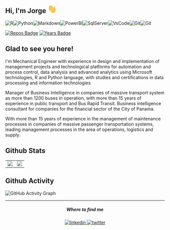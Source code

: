 ## Hi, I'm Jorge <img src="https://github.com/jorgehsaavedra/jorgehsaavedra/blob/main/assets/Hi.gif" width="29px">
<img alt="R" src="https://img.shields.io/badge/r-%23276DC3.svg?style=for-the-badge&logo=r&logoColor=white"/><img alt="Python" src="https://img.shields.io/badge/python-%2314354C.svg?style=for-the-badge&logo=python&logoColor=white"/><img alt="Markdown" src="https://img.shields.io/badge/markdown-%23000000.svg?style=for-the-badge&logo=markdown&logoColor=white"/><img alt="PowerBI" src="https://img.shields.io/badge/PowerBI-F2C811?style=for-the-badge&logo=Power%20BI&logoColor=white"/><img alt="SqlServer" src="https://img.shields.io/badge/Microsoft_SQL_Server-CC2927?style=for-the-badge&logo=microsoft-sql-server&logoColor=white"/><img alt="VsCode" src="https://img.shields.io/badge/Visual_Studio_Code-0078D4?style=for-the-badge&logo=visual%20studio%20code&logoColor=white"/><img alt="Git" src="https://img.shields.io/badge/Git-F05032?style=for-the-badge&logo=git&logoColor=white"/><img alt="Git" src="https://img.shields.io/badge/Docker-2CA5E0?style=for-the-badge&logo=docker&logoColor=white"/>

[![Repos Badge](https://badges.pufler.dev/repos/jorgehsaavedra)](https://badges.pufler.dev) [![Years Badge](https://badges.pufler.dev/years/jorgehsaavedra)](https://badges.pufler.dev)

## Glad to see you here! 
I'm Mechanical Engineer with experience in design and implementation of management projects and technological platforms for automation and process control, data analysis and advanced analytics using Microsoft technologies, R and Python language, with studies and certifications in data processing and information technologies

Manager of Business Intelligence in companies of massive transport system as more than 1200 buses in operation, with more than 15 years of experience in public transport and Bus Rapid Transit. Business intelligence consultant for companies for the financial sector of the City of Panama.

With more than 15 years of experience in the management of maintenance processes in companies of massive passenger transportation systems, leading management processes in the area of operations, logistics and supply.

## Github Stats  
<table><tr><td valign="top" width="50%">

<img src="https://github-readme-stats.vercel.app/api?username=jorgehsaavedra&show_icons=true&count_private=true&hide_border=true" align="left" style="width: 100%" />
</td><td valign="top" width="50%">
<img src="https://github-readme-streak-stats.herokuapp.com/?user=jorgehsaavedra&hide_border=true" align="left" style="width: 100%" />
</td></tr></table>   

## Github Activity  
![GitHub Activity Graph](https://activity-graph.herokuapp.com/graph?username=jorgehsaavedra&bg_color=ffffff&color=708090&line=4078c0&point=4078c0&area=true&hide_border=false)  

------------
<div align="center">
<h5>Where to find me</h5>
<a href="https://www.linkedin.com/in/jorgesaavedragomez/" target="_blank">
<img src=https://img.shields.io/badge/linkedin-%231E77B5.svg?&style=for-the-badge&logo=linkedin&logoColor=white alt=linkedin style="margin-bottom: 5px;" />
</a>
<a href="https://twitter.com/jhsaavedra" target="_blank">
<img src=https://img.shields.io/badge/twitter-%2300acee.svg?&style=for-the-badge&logo=twitter&logoColor=white alt=twitter style="margin-bottom: 5px;" />
</a>  
</div>  
